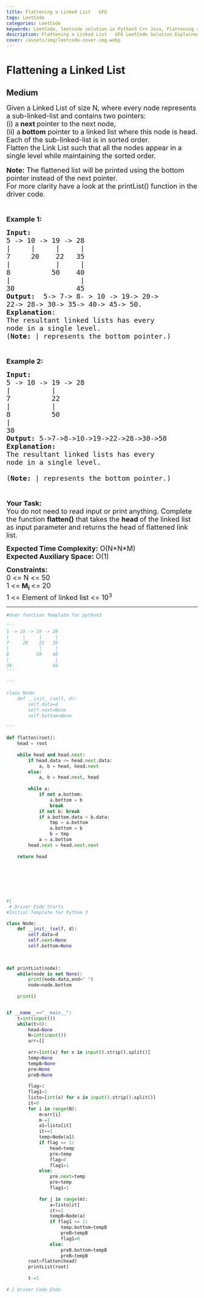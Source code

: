 ```yaml
---
title: Flattening a Linked List   GFG
tags: LeetCode
categories: LeetCode
keywords: LeetCode, leetcode solution in Python3 C++ Java, Flattening a Linked List - GFG solution
description: Flattening a Linked List   GFG LeetCode Solution Explained
cover: /assets/img/leetcode-cover-img.webp
---
```





# Flattening a Linked List
## Medium
<div class="problems_problem_content__Xm_eO"><p><span style="font-size:18px">Given a Linked List of size N, where every node represents a sub-linked-list and contains two pointers:<br>
(i) a<strong> next </strong>pointer to the next node,<br>
(ii) a<strong>&nbsp;bottom</strong>&nbsp;pointer&nbsp;to a linked list where this node is head.<br>
Each of the&nbsp;sub-linked-list is in sorted order.<br>
Flatten the Link List such that all the nodes appear in a single level while maintaining the sorted order.&nbsp;</span><br>
<br>
<span style="font-size:18px"><strong>Note:</strong> The flattened list will be printed using the bottom pointer instead of the next pointer.<br>
For more clarity have a look at the printList() function in the driver code.</span></p>

<p>&nbsp;</p>

<p><span style="font-size:18px"><strong>Example 1:</strong></span></p>

<pre><span style="font-size:18px"><strong>Input:
</strong>5 -&gt; 10 -&gt; 19 -&gt; 28
|     |     |     | 
7     20    22   35
|           |     | 
8          50    40
|                 | 
30               45<strong>
Output: </strong>&nbsp;5-&gt; 7-&gt; 8- &gt; 10 -&gt; 19-&gt; 20-&gt;
22-&gt; 28-&gt; 30-&gt; 35-&gt; 40-&gt; 45-&gt; 50.
<strong>Explanation</strong>:
The resultant linked lists has every 
node in a single level.<strong>
</strong>(<strong>Note: </strong>| represents the bottom pointer.)</span>
</pre>

<p>&nbsp;</p>

<p><span style="font-size:18px"><strong>Example 2:</strong></span></p>

<pre><span style="font-size:18px"><strong>Input:</strong>
5 -&gt; 10 -&gt; 19 -&gt; 28
|          |                
7          22   
|          |                 
8          50 
|                           
30              
<strong>Output:</strong> 5-&gt;7-&gt;8-&gt;10-&gt;19-&gt;22-&gt;28-&gt;30-&gt;50
<strong>Explanation:</strong>
The resultant linked lists has every
node in a single level.

(<strong>Note: </strong>| represents the bottom pointer.)</span></pre>

<p>&nbsp;</p>

<p><span style="font-size:18px"><strong>Your Task:</strong><br>
You do not need to read input or print anything. Complete the function <strong>flatten()</strong></span><span style="font-size:18px"> that takes the&nbsp;<strong>head </strong>of the linked list as input&nbsp;parameter<strong> </strong>and returns the head of flattened link list.</span></p>

<p><span style="font-size:18px"><strong>Expected Time Complexity:</strong>&nbsp;O(N*N*M)<br>
<strong>Expected Auxiliary Space:</strong>&nbsp;O(1)</span></p>

<p><span style="font-size:18px"><strong>Constraints:</strong></span><br>
<span style="font-size:18px">0 &lt;= N &lt;= 50<br>
1 &lt;=<strong> M<sub>i</sub> </strong>&lt;= 20<br>
1 &lt;= Element of linked list &lt;= 10<sup>3</sup></span></p>
</div>

---




```python
#User function Template for python3

'''
5 -> 10 -> 19 -> 28
|     |     |     | 
7     20    22   35
|           |     | 
8          50    40
|                 | 
30               45
'''

'''

class Node:
    def __init__(self, d):
        self.data=d
        self.next=None
        self.bottom=None
        
'''

def flatten(root):
    head = root
    
    while head and head.next:
        if head.data <= head.next.data:
            a, b = head, head.next
        else:
            a, b = head.next, head
        
        while a:
            if not a.bottom:
                a.bottom = b 
                break
            if not b: break
            if a.bottom.data > b.data:
                tmp = a.bottom
                a.bottom = b
                b = tmp
            a = a.bottom
        head.next = head.next.next
    
    return head
        
    
    
    
    


#{ 
 # Driver Code Starts
#Initial Template for Python 3

class Node:
    def __init__(self, d):
        self.data=d
        self.next=None
        self.bottom=None
        
        

def printList(node):
    while(node is not None):
        print(node.data,end=" ")
        node=node.bottom
        
    print()


if __name__=="__main__":
    t=int(input())
    while(t>0):
        head=None
        N=int(input())
        arr=[]
        
        arr=[int(x) for x in input().strip().split()]
        temp=None
        tempB=None
        pre=None
        preB=None
        
        flag=1
        flag1=1
        listo=[int(x) for x in input().strip().split()]
        it=0
        for i in range(N):
            m=arr[i]
            m-=1
            a1=listo[it]
            it+=1
            temp=Node(a1)
            if flag == 1:
                head=temp
                pre=temp
                flag=0
                flag1=1
            else:
                pre.next=temp
                pre=temp
                flag1=1
                
            for j in range(m):
                a=listo[it]
                it+=1
                tempB=Node(a)
                if flag1 == 1:
                    temp.bottom=tempB
                    preB=tempB
                    flag1=0
                else:
                    preB.bottom=tempB
                    preB=tempB
        root=flatten(head)
        printList(root)
        
        t-=1
            
# } Driver Code Ends
```
